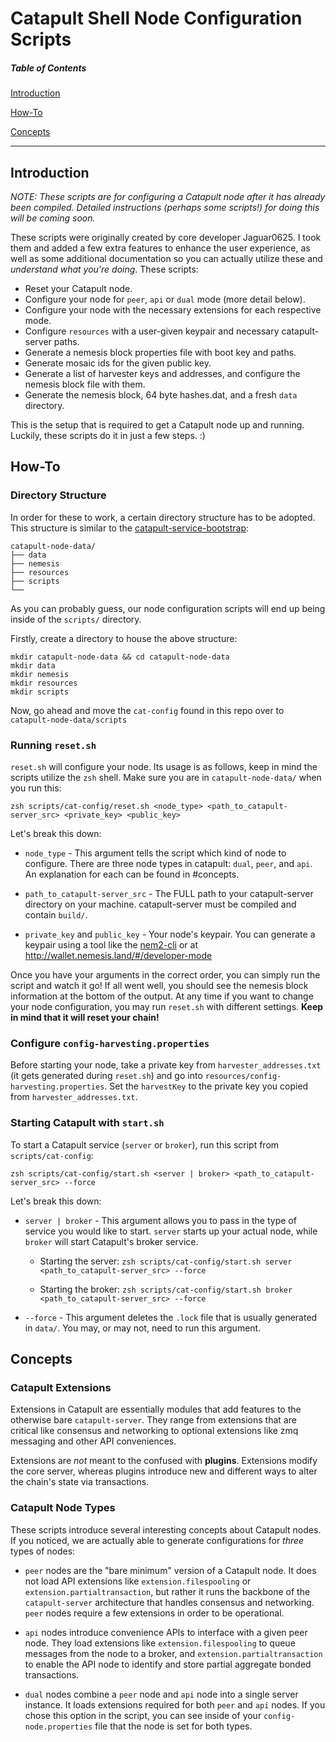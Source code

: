 # Catapult Shell Node Configuration Scripts

##### Table of Contents  
[Introduction](#Introduction)  

[How-To](#How-To) 

[Concepts](#Concepts)

<hr>

## Introduction

*NOTE:  These scripts are for configuring a Catapult node after it has already been compiled.  Detailed instructions (perhaps some scripts!) for doing this will be coming soon.*

These scripts were originally created by core developer Jaguar0625.  I took them and added a few extra features to enhance the user experience, as well as some additional documentation so you can actually utilize these and *understand what you're doing*. These scripts:

- Reset your Catapult node.
- Configure your node for `peer`, `api` or `dual` mode (more detail below).
- Configure your node with the necessary extensions for each respective mode.
- Configure `resources` with a user-given keypair and necessary catapult-server paths.
- Generate a nemesis block properties file with boot key and paths.
- Generate mosaic ids for the given public key.
- Generate a list of harvester keys and addresses, and configure the nemesis block file with them.
- Generate the nemesis block, 64 byte hashes.dat, and a fresh `data` directory.  

This is the setup that is required to get a Catapult node up and running.  Luckily, these scripts do it in just a few steps. :)

## How-To

### Directory Structure

In order for these to work, a certain directory structure has to be adopted.  This structure is similar to the [catapult-service-bootstrap](https://github.com/tech-bureau/catapult-service-bootstrap):

```
catapult-node-data/
├── data
├── nemesis
├── resources
├── scripts
└──    
```

As you can probably guess, our node configuration scripts will end up being inside of the `scripts/` directory. 

 Firstly, create a directory to house the above structure:

 ```
 mkdir catapult-node-data && cd catapult-node-data
 mkdir data
 mkdir nemesis
 mkdir resources
 mkdir scripts
 ```


 Now, go ahead and move the `cat-config` found in this repo over to `catapult-node-data/scripts`


### Running `reset.sh`

`reset.sh` will configure your node.  Its usage is as follows, keep in mind the scripts utilize the `zsh` shell.  Make sure you are in `catapult-node-data/` when you run this:

```zsh scripts/cat-config/reset.sh <node_type> <path_to_catapult-server_src> <private_key> <public_key>```

Let's break this down: 

- `node_type` - This argument tells the script which kind of node to configure.  There are three node types in catapult: `dual`, `peer`, and `api`.  An explanation for each can be found in #concepts.

- `path_to_catapult-server_src` - The FULL path to your catapult-server directory on your machine.  catapult-server must be compiled and contain `build/`.

- `private_key` and `public_key` - Your node's keypair.  You can generate a keypair using a tool like the [nem2-cli](https://github.com/nemtech/nem2-cli) or at http://wallet.nemesis.land/#/developer-mode

Once you have your arguments in the correct order, you can simply run the script and watch it go!  If all went well, you should see the nemesis block information at the bottom of the output.  At any time if you want to change your node configuration, you may run `reset.sh` with different settings.  **Keep in mind that it will reset your chain!**

### Configure `config-harvesting.properties`

Before starting your node, take a private key from `harvester_addresses.txt`  (it gets generated during `reset.sh`) and go into `resources/config-harvesting.properties`.  Set the `harvestKey` to the private key you copied from `harvester_addresses.txt`.

### Starting Catapult with `start.sh`

To start a Catapult service (`server` or `broker`), run this script from `scripts/cat-config`:

```zsh scripts/cat-config/start.sh <server | broker> <path_to_catapult-server_src> --force```

Let's break this down: 

- `server | broker` - This argument allows you to pass in the type of service you would like to start.  `server` starts up your actual node, while `broker` will start Catapult's broker service.

  - Starting the server: ```zsh scripts/cat-config/start.sh server <path_to_catapult-server_src> --force```

  - Starting the broker: ```zsh scripts/cat-config/start.sh broker <path_to_catapult-server_src> --force```

- `--force` - This argument deletes the `.lock` file that is usually generated in `data/`.  You may, or may not, need to run this argument.


## Concepts

### Catapult Extensions

Extensions in Catapult are essentially modules that add features to the otherwise bare `catapult-server`.  They range from extensions that are critical like consensus and networking to optional extensions like zmq messaging and other API conveniences.

Extensions are *not* meant to the confused with **plugins**.  Extensions modify the core server, whereas plugins introduce new and different ways to alter the chain's state via transactions.

### Catapult Node Types

These scripts introduce several interesting concepts about Catapult nodes.  If you noticed, we are actually able to generate configurations for *three* types of nodes:

- `peer` nodes are the "bare minimum" version of a Catapult node.  It does not load API extensions like `extension.filespooling` or `extension.partialtransaction`, but rather it runs the backbone of the `catapult-server` architecture that handles consensus and networking.  `peer` nodes require a few extensions in order to be operational.

- `api` nodes introduce convenience APIs to interface with a given peer node.  They load extensions like `extension.filespooling` to queue messages from the node to a broker, and `extension.partialtransaction` to enable the API node to identify and store partial aggregate bonded transactions. 

- `dual` nodes combine a `peer` node and `api` node into a single server instance. It loads extensions required for both `peer` and `api` nodes.  If you chose this option in the script, you can see inside of your `config-node.properties` file that the node is set for both types.  

### 

